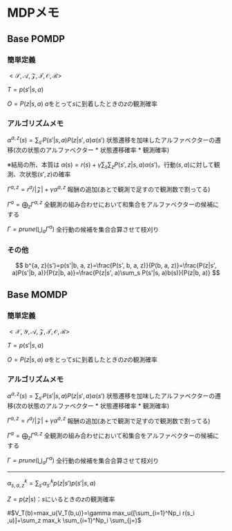 # MDPメモ

## Base POMDP

### 簡単定義

$<\mathcal{S}, \mathcal{A}, \mathcal{Z}, \mathcal{T}, \mathcal{O}, \mathcal{R}>$

$T = p(s'|s, a)$

$O = P(z |s, a)$ $a$をとって$s$に到着したときの$z$の観測確率

### アルゴリズムメモ

$\alpha^{a, z}(s)=\sum_{s'}P(s'|s,a)P(z |s', a)\alpha(s')$ 状態遷移を加味したアルファベクターの遷移(次の状態のアルファベクター * 状態遷移確率 * 観測確率)

※結局の所、本質は $\alpha(s)=r(s) + \gamma\sum_s\sum_zP(s', z| s, a)\alpha(s')$。行動$(s, a)$に対して観測、次状態$(s', z)$の確率

$\Gamma^{a, z}=r^a/|\mathcal{Z}|+\gamma \alpha^{a, z}$ 報酬の追加(あとで観測で足すので観測数で割ってる)

$\Gamma^{a}=\bigoplus_z\Gamma^{a, z}$ 全観測の組み合わせにおいて和集合をアルファベクターの候補にする

$\Gamma = prune(\bigcup_a \Gamma^a)$ 全行動の候補を集合合算させて枝刈り



### その他

$$
b^{a, z}(s')=p(s'|b, a, z)=\frac{P(s', b, a, z)}{P(b, a, z)}=\frac{P(z|s', a)P(s'|b, a)}{P(z|b, a)}=\frac{P(z|s', a)\sum_s P(s'|s, a)b(s)}{P(z|b, a)}
$$

## Base MOMDP

### 簡単定義

$<\mathcal{X}, \mathcal{Y}, \mathcal{A}, \mathcal{Z}, \mathcal{T}, \mathcal{O}, \mathcal{R}>$

$T = p(s'|s, a)$

$O = P(z |s, a)$ $a$をとって$s$に到着したときの$z$の観測確率

### アルゴリズムメモ

$\alpha^{a, z}(s)=\sum_{s'}P(s'|s,a)P(z |s', a)\alpha(s')$ 状態遷移を加味したアルファベクターの遷移(次の状態のアルファベクター * 状態遷移確率 * 観測確率)

$\Gamma^{a, z}=r^a/|\mathcal{Z}|+\gamma \alpha^{a, z}$ 報酬の追加(あとで観測で足すので観測数で割ってる)

$\Gamma^{a}=\bigoplus_z\Gamma^{a, z}$ 全観測の組み合わせにおいて和集合をアルファベクターの候補にする

$\Gamma = prune(\bigcup_a \Gamma^a)$ 全行動の候補を集合合算させて枝刈り

---
$\alpha^k_{s,a,z}=\sum_{s'} \alpha^k_{s'} p(z|s')p(s'|s,a)$

$Z = p(z | s)$：$s$にいるときの$z$の観測確率

#$V_T(b)=max_u{V_T(b,u)}=\gamma max_u([\sum_{i=1}^Np_i r(s_i ,u)]+\sum_z max_k \sum_{i=1}^Np_i \sum_{j=)$

